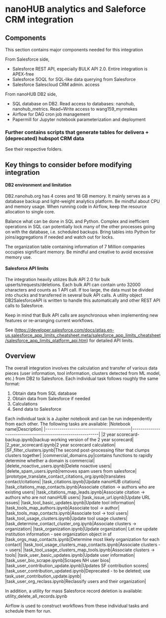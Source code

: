 # nanoHUB analytics and Saleforce CRM integration


## Components
This section contains major components needed for this integration

From Salesforce side,
- Salesforce REST API, especially BULK API 2.0. Entire integration is APEX-free
- Salesforce SOQL for SQL-like data querying from Salesforce
- Salesforce Salescloud CRM admin. access

From nanoHUB DB2 side,
- SQL database on DB2. Read access to databases: nanohub, nanohub_metrics. Read+Write access to wang159_myrmekes
- Airflow for DAG cron job management
- Papermill for Jupyter notebook parameterization and deployment

### Further contains scripts that generate tables for delivera + (deprecated) hubspot CRM data
See their respective folders.

## Key things to consider before modifying integration
#### DB2 environment and limitation
DB2.nanohub.org has 4 cores and 18 GB memory. It mainly serves as a database backup and light-weight analytics platform. Be mindful about CPU and memory usage. When running code in Airflow, keep the resource allocation to single core.

Balance what can be done in SQL and Python. Complex and inefficient operations in SQL can potentially lock many of the other processes going on with the database, i.e. scheduled backups. Bring tables into Python for joins/aggregations if needed and watch out for locks.

The organization table containing information of 7 Million companies occupies significant memory. Be mindful and creative to avoid excessive memory use. 

#### Salesforce API limits
The integration heavily utilizes Bulk API 2.0 for bulk upserts/requests/deletions. Each bulk API can contain unto 32000 characters and counts as 1 API call. If too large, the data must be divided into chucks and transferred in several bulk API calls. A utility object DB2SalesforceAPI is written to handle this automatically and other REST API calls to Salesforce. 

Keep in mind that Bulk API calls are asynchronous when implementing new features or re-arranging current workflows.

See (https://developer.salesforce.com/docs/atlas.en-us.salesforce_app_limits_cheatsheet.meta/salesforce_app_limits_cheatsheet/salesforce_app_limits_platform_api.htm) for detailed API limits. 

## Overview

The overall integration involves the calculation and transfer of various data pieces (user information, tool information, clusters detected from ML model, etc.) from DB2 to Salesforce. Each individual task follows roughly the same format:

1. Obtain data from SQL database
2. Obtain data from Salesforce if needed
3. Calculations
4. Send data to Salesforce

Each individual task is a Jupiter notebook and can be run independently from each other. The following tasks are available:
|Notebook name|Description|
|-------------------------------------------|-------------------------------------------------------------|
|2 year scorecard-backup.ipynb|backup working version of the 2 year scorecard|
|2_year_scorecard.ipynb|2 year scorecard calculation|
|SF_filter_clusters.ipynb|The second post-processing filter that clumps clusters together|
|commercial_domains.py|contains functions to rapidly determine whether a domain is commercial|
|delete_noactive_users.ipynb|Delete noactive users|
|delete_spam_users.ipynb|removes spam users from salesforce|
|prototype_translate_contact_citations_org.ipynb|translates contact/citations|
|task_citations.ipynb|Update nanoHUB citations|
|task_citations_map_contacts.ipynb|Associate citation -> authors who are existing users|
|task_citations_map_leads.ipynb|Associate citation -> authors who are not nanoHUB users|
|task_issue_url.ipynb|Update URL issues|
|task_tool_basic_updates.ipynb|Update tool information|
|task_tools_map_authors.ipynb|Associate tool -> author|
|task_tools_map_contacts.ipynb|Associate tool -> tool users|
|task_tool_usage_clusters.ipynb|Update tool usage clusters|
|task_determine_contact_cluster_org.ipynb|Associate clusters -> organization|
|task_organization.ipynb|Update organization| Let me update institution information - see organization object in sf
|task_orgs_map_contacts.ipynb|Determine most likely organization for each contact|
|task_tool_usage_clusters_map_contacts.ipynb|Associate clusters -> users|
|task_tool_usage_clusters_map_tools.ipynb|Associate clusters -> tools|
|task_user_basic_updates.ipynb|Update user information|
|task_user_bio_scrape.ipynb|Scrapes NH user bios|
|task_user_contribution_update.ipynb|Updates SF contribution scores|
|task_user_contribution_updated.ipynb|Deprecated - to be deleted; use task_user_contribution_update.ipynb|
|task_user_org_reclass.ipynb|Reclassify users and their organization| 

In addition, a utility for mass Salesforce record deletion is available:
utility_delete_all_records.ipynb


Airflow is used to construct workflows from these individual tasks and schedule them for run.
